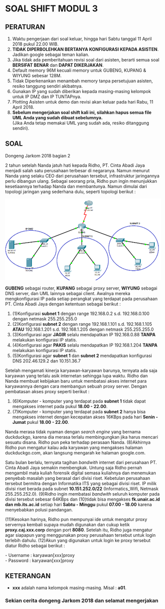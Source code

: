# SOAL SHIFT MODUL 3
## PERATURAN
1. Waktu pengerjaan dari soal keluar, hingga hari Sabtu tanggal 11 April 2018 pukul 22.00 WIB.<br>
2. **TIDAK DIPERBOLEHKAN BERTANYA KONFIGURASI KEPADA ASISTEN**. Jadikan google sebagai teman kalian.<br>
2. Jika tidak ada pemberitahuan revisi soal dari asisten, berarti semua soal **BERSIFAT BENAR** dan **DAPAT DIKERJAKAN**.<br>
3. Default memory 96M kecuali memory untuk GUBENG, KUPANG & WIYUNG sebesar 128M.<br>
4. Tidak Diperkenankan menambah memory tanpa persetujuan asisten, resiko tanggung sendiri akibatnya.<br>
5. Gunakan IP yang sudah diberikan kepada masing-masing kelompok untuk IP DMZ dan IP TUNTAPnya.<br>
6. Plotting Asisten untuk demo dan revisi akan keluar pada hari Rabu, 11 April 2018.<br>
7. **Sebelum mengerjakan soal shift kali ini, silahkan hapus semua file UML Anda yang sudah dibuat sebelumnya.**<br>
(Jika Anda tetap memakai UML yang sudah ada, resiko ditanggung sendiri).<br>

## SOAL
Dongeng Jarkom 2018 bagian 2<br>
<p>2 tahun setelah Nanda jatuh hati kepada Ridho, PT. Cinta Abadi Jaya menjadi salah satu perusahaan terbesar di negaranya. Namun menurut Nanda yang selaku CEO dari perusahaan tersebut, infrastruktur jaringannya perlu dibangun ulang. Sebagai seorang pria, Ridho pun ingin menunjukkan kesetiaannya terhadap Nanda dan membantunya. Namun dimulai dari topologi jaringan yang sederhana dulu, seperti topologi berikut :</p>

![Topologi](/images/001.PNG)<br>

<p><b>GUBENG</b> sebagai router, <b>KUPANG</b> sebagai proxy server, <b>WIYUNG</b> sebagai DNS server, dan UML lainnya sebagai client. Awalnya mereka mengkonfigurasi IP pada setiap perangkat yang terdapat pada perusahaan PT. Cinta Abadi Jaya dengan ketentuan sebagai berikut : </p>

1. (1)Konfigurasi **subnet 1** dengan range 192.168.0.2 s.d. 192.168.0.100 dengan netmask 255.255.255.0<br>
2. (2)Konfigurasi **subnet 2** dengan range 192.168.1.101 s.d. 192.168.1.105 **ATAU** 192.168.1.201 s.d. 192.168.1.205 dengan netmask 255.255.255.0<br>
3. (3)Konfigurasi agar **JAGIR** selalu mendapatkan IP 192.168.0.88 **TANPA** melakukan konfigurasi IP statis.<br>
4. (4)Konfigurasi agar **PAKIS** selalu mendapatkan IP 192.168.1.204 **TANPA** melakukan konfigurasi IP statis.<br>
5. (5)Konfigurasi agar **subnet 1** dan **subnet 2** mendapatkan konfigurasi DNS 202.46.129.2 dan 10.151.36.7<br>

<p>Setelah mengamati kinerja karyawan-karyawan barunya, ternyata ada saja karyawan yang terlalu asik internetan sehingga lupa waktu. Ridho dan Nanda membuat kebijakan baru untuk membatasi akses internet para karyawannya dengan cara membangun sebuah proxy server. Dengan pembatasan akses proxy seperti berikut :</p>

1. (6)Komputer - komputer yang terdapat pada **subnet 1** tidak dapat mengakses internet pada pukul **18.00 - 22.00**.<br>
2. (7)Komputer - komputer yang terdapat pada **subnet 2** hanya bisa mengakses internet dengan kecepatan akses 16KBps pada hari **Senin - Jumat** pukul **18.00 - 22.00**.<br>

<p>Nanda merasa tidak nyaman dengan <i>search engine</i> yang bernama duckduckgo, karena dia merasa terlalu membingungkan jika harus mencari sesuatu disana. Ridho pun peka terhadap perasaan Nanda. (8)Akhirnya Ridho pun mengatur kalau ada karyawan yang mengakses halaman duckduckgo.com, akan langsung mengarah ke halaman google.com.</p>

<p>Satu bulan berlalu, ternyata tagihan <i>bandwith</i> internet dari perusahaan PT. Cinta Abadi Jaya semakin membengkak. Untung saja Ridho pernah mengambil mata kuliah forensik digital semasa kuliahnya dan menemukan penyebab masalah yang berasal dari divisi riset. Kebetulan perusahaan tersebut bermitra dengan Informatika ITS yang sebagai divisi riset. IP milik divisi riset berada pada subnet <b>10.151.252.0/22</b> (Informatics_Wifi, Netmask 255.255.252.0). (9)Ridho ingin membatasi <i>bandwith</i> seluruh komputer pada divisi tersebut sebesar 64KBps dan (10)tidak bisa mengakses <b>fk.unair.ac.id dan mb.its.ac.id</b> setiap hari <b>Sabtu - Minggu</b> pukul <b>07.00 - 18.00</b> karena menyebabkan polusi pandangan.</p>

<p>(11)Kesokan harinya, Ridho pun mempunyai ide untuk mengatur proxy servernya kembali supaya mudah digunakan dan cukup ketik <b>proxy.caj.xxx.corp</b> dengan port <b>8080</b>. Setelah itu, Ridho juga mengatur agar siapapun yang menggunakan proxy perusahaan tersebut untuk login terlebih dahulu. (12)Akun yang digunakan untuk login ke proxy tersebut diatur Ridho sebagai berikut :</p>
- Username : karyawan[xxx]proxy<br>
- Password : karyawan[xxx]proxy<br>

## KETERANGAN
- **xxx** adalah nama kelompok masing-masing. Misal : **a01**.

### Sekian cerita dongeng Jarkom 2018 dan selamat mengerjakan